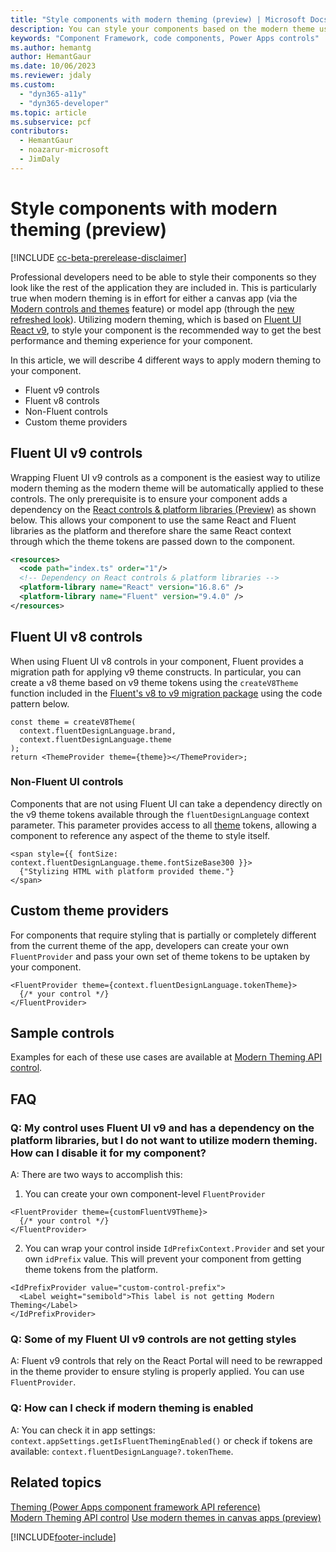 ```yaml
---
title: "Style components with modern theming (preview) | Microsoft Docs"
description: You can style your components based on the modern theme used in the app."
keywords: "Component Framework, code components, Power Apps controls"
ms.author: hemantg
author: HemantGaur
ms.date: 10/06/2023
ms.reviewer: jdaly
ms.custom:
  - "dyn365-a11y"
  - "dyn365-developer"
ms.topic: article
ms.subservice: pcf
contributors:
  - HemantGaur
  - noazarur-microsoft
  - JimDaly
---
```


# Style components with modern theming (preview)

[!INCLUDE [cc-beta-prerelease-disclaimer](../../includes/cc-beta-prerelease-disclaimer.md)]

Professional developers need to be able to style their components so they look like the rest of the application they are included in. This is particularly true when modern theming is in effort for either a canvas app (via the [Modern controls and themes](../../maker/canvas-apps/controls/modern-controls/overview-modern-controls.md) feature) or model app (through the [new refreshed look](../../user/modern-fluent-design.md)). Utilizing modern theming, which is based on [Fluent UI React v9](https://react.fluentui.dev/), to style your component is the recommended way to get the best performance and theming experience for your component.

In this article, we will describe 4 different ways to apply modern theming to your component.  
-  Fluent v9 controls
-  Fluent v8 controls
-  Non-Fluent controls
-  Custom theme providers

## Fluent UI v9 controls

Wrapping Fluent UI v9 controls as a component is the easiest way to utilize modern theming as the modern theme will be automatically applied to these controls. The only prerequisite is to ensure your component adds a dependency on the [React controls & platform libraries (Preview)](../../component-framework/react-controls-platform-libraries.md) as shown below. This allows your component to use the same React and Fluent libraries as the platform and therefore share the same React context through which the theme tokens are passed down to the component.

```xml
<resources>
  <code path="index.ts" order="1"/>
  <!-- Dependency on React controls & platform libraries -->
  <platform-library name="React" version="16.8.6" />
  <platform-library name="Fluent" version="9.4.0" />
</resources>
```

## Fluent UI v8 controls

When using Fluent UI v8 controls in your component, Fluent provides a migration path for applying v9 theme constructs. In particular, you can create a v8 theme based on v9 theme tokens using the `createV8Theme` function included in the [Fluent's v8 to v9 migration package](https://www.npmjs.com/package/@fluentui/react-migration-v8-v9) using the code pattern below.

```tsx
const theme = createV8Theme(
  context.fluentDesignLanguage.brand,
  context.fluentDesignLanguage.theme
);
return <ThemeProvider theme={theme}></ThemeProvider>;
```

### Non-Fluent UI controls

Components that are not using Fluent UI can take a dependency directly on the v9 theme tokens available through the `fluentDesignLanguage` context parameter. This parameter provides access to all [theme](../reference/theming.md) tokens, allowing a component to reference any aspect of the theme to  style itself. 

```tsx
<span style={{ fontSize: context.fluentDesignLanguage.theme.fontSizeBase300 }}>
  {"Stylizing HTML with platform provided theme."}
</span>
```

## Custom theme providers 

For components that require styling that is partially or completely different from the current theme of the app, developers can create your own `FluentProvider` and pass your own set of theme tokens to be uptaken by your component.  

```tsx
<FluentProvider theme={context.fluentDesignLanguage.tokenTheme}>
  {/* your control */}
</FluentProvider>
```

## Sample controls

Examples for each of these use cases are available at [Modern Theming API control](./sample-controls/modern-theming-api-control.md).

## FAQ

### Q: My control uses Fluent UI v9 and has a dependency on the platform libraries, but I do not want to utilize modern theming. How can I disable it for my component?

A: There are two ways to accomplish this:

1. You can create your own component-level `FluentProvider`

```tsx
<FluentProvider theme={customFluentV9Theme}>
  {/* your control */}
</FluentProvider>
```

2. You can wrap your control inside `IdPrefixContext.Provider` and set your own `idPrefix` value. This will prevent your component from getting theme tokens from the platform.

```tsx
<IdPrefixProvider value="custom-control-prefix">
  <Label weight="semibold">This label is not getting Modern Theming</Label>
</IdPrefixProvider>
```

### Q: Some of my Fluent UI v9 controls are not getting styles

A: Fluent v9 controls that rely on the React Portal will need to be rewrapped in the theme provider to ensure styling is properly applied. You can use `FluentProvider`.

### Q: How can I check if modern theming is enabled

A: You can check it in app settings: `context.appSettings.getIsFluentThemingEnabled()` or check if tokens are available: `context.fluentDesignLanguage?.tokenTheme`.

## Related topics

[Theming (Power Apps component framework API reference)](../component-framework/reference/theming.md)<br />
[Modern Theming API control](./sample-controls/modern-theming-api-control.md)
[Use modern themes in canvas apps (preview)](../../../maker/canvas-apps/controls/modern-controls/modern-theming)

[!INCLUDE[footer-include](../../includes/footer-banner.md)]
